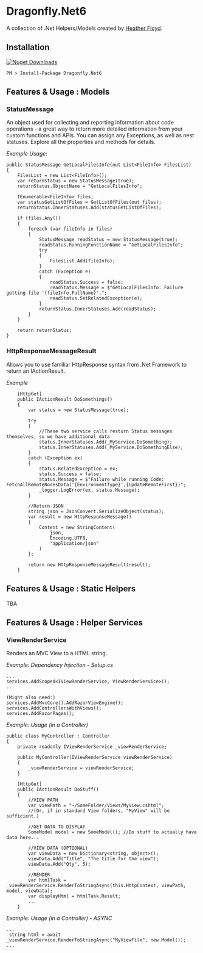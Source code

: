 # Dragonfly.Net6 #

A collection of .Net Helpers/Models created by [Heather Floyd](https://www.HeatherFloyd.com).

## Installation ##
[![Nuget Downloads](https://buildstats.info/nuget/Dragonfly.Net6)](https://www.nuget.org/packages/Dragonfly.Net6/)

    PM > Install-Package Dragonfly.Net6

## Features & Usage : Models ###

### StatusMessage

An object used for collecting and reporting information about code operations - a great way to return more detailed information from your custom functions and APIs. You can assign any Exceptions, as well as nest statuses. Explore all the properties and methods for details.


*Example Usage:*

	public StatusMessage GetLocalFilesInfo(out List<FileInfo> FilesList)
    {
        FilesList = new List<FileInfo>();
        var returnStatus = new StatusMessage(true);
        returnStatus.ObjectName = "GetLocalFilesInfo";

        IEnumerable<FileInfo> files;
        var statusGetListOfFiles = GetListOfFiles(out files);
        returnStatus.InnerStatuses.Add(statusGetListOfFiles);

        if (files.Any())
        {
            foreach (var fileInfo in files)
            {
                StatusMessage readStatus = new StatusMessage(true);
                readStatus.RunningFunctionName = "GetLocalFilesInfo";
                try
                {
                    FilesList.Add(fileInfo);
                }
                catch (Exception e)
                {
                    readStatus.Success = false;
                    readStatus.Message = $"GetLocalFilesInfo: Failure getting file '{fileInfo.FullName}'.";
                    readStatus.SetRelatedException(e);
                }
                returnStatus.InnerStatuses.Add(readStatus);
            }
        }

        return returnStatus;
    }

### HttpResponseMessageResult
Allows you to use familiar HttpResponse syntax from .Net Framework to return an IActionResult.


*Example*

        [HttpGet]
        public IActionResult DoSomethings()
        {
            var status = new StatusMessage(true);

            try
            {
				//These two service calls resturn Status messages themselves, so we have additional data
                status.InnerStatuses.Add(_MyService.DoSomething);
                status.InnerStatuses.Add(_MyService.DoSomethingElse);
            }
            catch (Exception ex)
            {
                status.RelatedException = ex;
                status.Success = false;
                status.Message = $"Failure while running Code: FetchAllRemoteNodesData('{EnvironmentType}',{UpdateRemoteFirst})";
                _logger.LogError(ex, status.Message);
            }

            //Return JSON
            string json = JsonConvert.SerializeObject(status);
            var result = new HttpResponseMessage()
            {
                Content = new StringContent(
                    json,
                    Encoding.UTF8,
                    "application/json"
                )
            };

            return new HttpResponseMessageResult(result);
        }

## Features & Usage : Static Helpers ##
TBA


## Features & Usage : Helper Services ##

### ViewRenderService

Renders an MVC View to a HTML string.

*Example: Dependency Injection - Setup.cs*

    ...
    services.AddScoped<IViewRenderService, ViewRenderService>();
    ...

	(Might also need:)
	services.AddMvcCore().AddRazorViewEngine();
    services.AddControllersWithViews();
    services.AddRazorPages();

*Example: Usage (in a Controller)*

	public class MyController : Controller
    {
        private readonly IViewRenderService _viewRenderService;

		public MyController(IViewRenderService viewRenderService)
        {
            _viewRenderService = viewRenderService;
        }

        [HttpGet]
        public IActionResult DoStuff()
        {
			//VIEW PATH
			var viewPath = "~/SomeFolder/Views/MyView.cshtml"; 
			//(Or, if in standard View folders, "MyView" will be sufficient.)
		
			//GET DATA TO DISPLAY
		    SomeModel model = new SomeModel(); //Do stuff to actually have data here...
		   
		    //VIEW DATA (OPTIONAL)
		    var viewData = new Dictionary<string, object>();
		    viewData.Add("Title", "The title for the view");
		    viewData.Add("Qty", 5);
		
		    //RENDER
		    var htmlTask = _viewRenderService.RenderToStringAsync(this.HttpContext, viewPath, model, viewData);
		    var displayHtml = htmlTask.Result;
			...
		}


*Example: Usage (in a Controller) - ASYNC*

    ... 
     string html = await _viewRenderService.RenderToStringAsync("MyViewFile", new Model());
    ...
